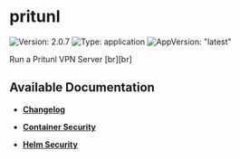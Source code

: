 # pritunl

![Version: 2.0.7](https://img.shields.io/badge/Version-2.0.7-informational?style=flat-square) ![Type: application](https://img.shields.io/badge/Type-application-informational?style=flat-square) ![AppVersion: "latest"](https://img.shields.io/badge/AppVersion-"latest"-informational?style=flat-square)

Run a Pritunl VPN Server [br][br]


## Available Documentation

- [**Changelog**](CHANGELOG)

- [**Container Security**](container-security)

- [**Helm Security**](helm-security)

